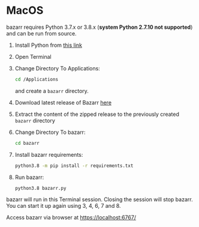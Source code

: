 # MacOS

bazarr requires Python 3.7.x or 3.8.x (**system Python 2.7.10 not supported**) and can be run from source.

1. Install Python from [this link](https://www.python.org/ftp/python/3.8.6/python-3.8.6-macosx10.9.pkg)
1. Open Terminal
1. Change Directory To Applications:

    ```bash
    cd /Applications
    ```

    and create a `bazarr` directory.
1. Download latest release of Bazarr [here](https://github.com/morpheus65535/bazarr/releases/latest/download/bazarr.zip)
1. Extract the content of the zipped release to the previously created `bazarr` directory
1. Change Directory To bazarr:

    ```bash
    cd bazarr
    ```

1. Install bazarr requirements:

    ```bash
    python3.8 -m pip install -r requirements.txt
    ```

1. Run bazarr:

    ```bash
    python3.8 bazarr.py
    ```

bazarr will run in this Terminal session. Closing the session will stop bazarr. You can start it up again using 3, 4, 6, 7 and 8.

Access bazarr via browser at [https://localhost:6767/](https://localhost:6767/)
